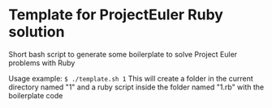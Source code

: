 # Template for ProjectEuler Ruby solution
Short bash script to generate some boilerplate to solve Project Euler problems with Ruby

Usage example: 
`$ ./template.sh 1`
This will create a folder in the current directory named "1" and a ruby script inside the folder named "1.rb" with the boilerplate code

